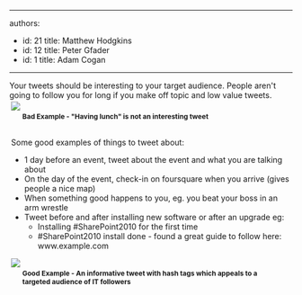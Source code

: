 

---
authors:
  - id: 21
    title: Matthew Hodgkins
  - id: 12
    title: Peter Gfader
  - id: 1
    title: Adam Cogan
---




<span class='intro'> 
  <div>Your tweets should be interesting to your target audience. People aren't going to follow you for long if you make off topic and low value tweets.</div>
 </span>


  <div>
<div style="padding-top&#58;3px;padding-right&#58;3px;padding-bottom&#58;3px;padding-left&#58;3px;margin-top&#58;0px;margin-right&#58;0px;margin-bottom&#58;0px;margin-left&#58;0px;text-align&#58;left;word-wrap&#58;break-word;">
<div><img src="/Communication/RulesToBetterSocialNetworking/PublishingImages/twitter-boring-tweet.png" /></div>
<div><span class="ms-rtecustom-figurebad" style="margin-top&#58;3px;margin-right&#58;10px;margin-bottom&#58;10px;margin-left&#58;0px;display&#58;block;font-weight&#58;bold;font-size&#58;12px;padding-top&#58;0px;padding-right&#58;0px;padding-bottom&#58;3px;padding-left&#58;20px;background-position&#58;0% 50%;">Bad Example - &quot;Having lunch&quot; is not an interesting tweet</span><span><br>
</span></div>
<div><span>Some good examples of things to tweet about&#58;</span></div>
<div>
<ul>
    <li>1 day before an event, tweet about the event and what you are talking about</li>
    <li>On the day of the event, check-in on foursquare when you arrive (gives people a nice map)</li>
    <li>When something good happens to you, eg. you beat your boss in an arm wrestle&#160;</li>
    <li>Tweet before and after installing new software or after an upgrade eg&#58;<br>
    <ul>
        <li>Installing #SharePoint2010 for the first time</li>
        <li>#SharePoint2010 install done - found a great guide to follow here&#58; www.example.com</li>
    </ul>
    </li>
</ul>
<div><span><img src="/Communication/RulesToBetterSocialNetworking/PublishingImages/twitter-goodtweet.png" /></span><br>
</div>
</div>
<div><span><span class="ms-rtecustom-figuregood" style="margin-top&#58;3px;margin-right&#58;10px;margin-bottom&#58;10px;margin-left&#58;0px;display&#58;block;font-weight&#58;bold;font-size&#58;12px;padding-top&#58;0px;padding-right&#58;0px;padding-bottom&#58;3px;padding-left&#58;20px;background-position&#58;0% 50%;">Good Example - An informative tweet with hash tags which appeals to a targeted audience of IT followers</span></span></div>
</div>
</div>



